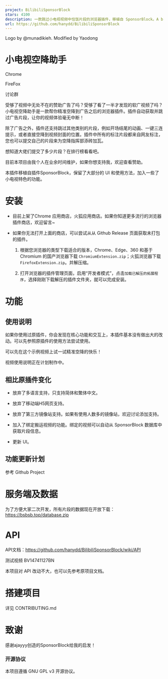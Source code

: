 ```yaml
---
project: BilibiliSponsorBlock
stars: 4100
description: 一款跳过小电视视频中恰饭片段的浏览器插件，移植自 SponsorBlock。A browser extension to skip sponsored segments in videos, ported from the SponsorBlock
url: https://github.com/hanydd/BilibiliSponsorBlock
---
```


  
Logo by @munadikieh. Modified by Yaodong

小电视空降助手
=======

Chrome

FireFox

讨论群

受够了视频中无处不在的赞助广告了吗？受够了看了一半才发现的软广视频了吗？小电视空降助手是一款帮你精准空降到广告之后的浏览器插件。插件自动获取并跳过广告片段，让你的视频体验毫无中断！

除了广告之外，插件还支持跳过其他类别的片段，例如开场结尾的动画、一键三连提示，或者直接空降到视频封面的位置。插件中所有的标注片段都来自网友标注，您也可以提交自己的片段来为空降指挥部添砖加瓦。

想知道大佬们提交了多少片段？在排行榜看看吧。

目前本项目由我个人在业余时间维护，如果你想支持我，欢迎查看赞助。

本插件移植自插件SponsorBlock，保留了大部分的 UI 和使用方法，加入一些了小电视特色的功能。

安装
==

-   目前上架了Chrome 应用商店，火狐应用商店。如果你知道更多流行的浏览器插件商店，欢迎留言~
    
-   如果你无法打开上面的商店，可以尝试从从 Github Release 页面获取未打包的插件。
    
    1.  根据您浏览器的类型下载适合的版本，Chrome、Edge、360 和基于 Chromium 的国产浏览器下载 `ChromiumExtension.zip`；火狐浏览器下载`FirefoxExtension.zip`。并解压缩。
        
    2.  打开浏览器的插件管理页面，启用“开发者模式”，点击`加载已解压的拓展程序`，选择刚刚下载解压的插件文件夹，就可以完成安装。
        

功能
==

使用说明
----

如果你使用过原插件，你会发现在核心功能和交互上，本插件基本没有做出大的改动。可以先参照原插件的使用方法尝试使用。

可以先在这个示例视频上试一试精准空降的快乐！

视频使用说明正在计划制作中。

相比原插件变化
-------

-   放弃了多语言支持，只支持简体和繁体中文。
    
-   放弃了移动端H5网页支持。
    
-   放弃了第三方镜像站支持。如果有使用人数多的镜像站，欢迎讨论添加支持。
    
-   加入了绑定搬运视频的功能。绑定的视频可以自动从 SponsorBlock 数据库中获取片段信息。
    
-   更新 UI。
    

功能更新计划
------

参考 Github Project

服务端及数据
======

为了方便大家二次开发，所有片段的数据现在开放下载：https://bsbsb.top/database.zip

API
===

API文档：https://github.com/hanydd/BilibiliSponsorBlock/wiki/API

测试视频 BV14741127BN

本项目对 API 改动不大，也可以先参考原项目文档。

搭建项目
====

详见 CONTRIBUTING.md

致谢
==

感谢ajayyy创造的SponsorBlock给我的启发！

### 开源协议

本项目遵循 GNU GPL v3 开源协议。

